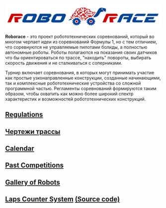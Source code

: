 
![Roborace](/img/roboraceLogo.png)


**Roborace** - это проект робототехнических соревнований, который во многом черпает идеи из соревнований Формулы 1, но с тем отличием, что соревнуются не управляемые пилотами болиды, а полностью автономные роботы. Роботы полагаются на показания своих датчиков что бы ориентироваться по трассе, "находить" повороты, выбирать скорость движения и не сталкиваться с соперниками.

Турнир включает соревнования, в которых могут принимать участие как простые узконаправленные конструкции, созданные начинающими, так и комплексные робототехнические устройства со сложной программной частью. Регламенты соревнований формируются таким образом, чтобы охватить как можно более широкий спектр характеристик и возможностей робототехнических конструкций.

## [Regulations](https://github.com/roborace-org/roborace-regulations)

## [Чертежи трассы](/track)

## [Calendar](/calendar)

## [Past Competitions](/competitions)

## [Gallery of Robots](/robots)

## [Laps Counter System](http://laps.roborace.org/) [(Source code)](https://github.com/roborace-org/roborace-laps-counter-java-server)


